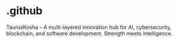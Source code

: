 # .github
TaurusKosha – A multi-layered innovation hub for AI, cybersecurity, blockchain, and software development. Strength meets intelligence.
